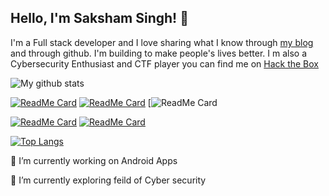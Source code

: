 ## Hello, I'm Saksham Singh! 👋

I'm a Full stack developer and  I love sharing what I know through [my blog](https://medium.com/@singh.saksham2021) and through github.  I'm building to make people's lives better. I m also a Cybersecurity Enthusiast and CTF player you can find me on [ Hack the Box](https://www.hackthebox.eu/home/users/profile/256146)

![My github stats](https://github-readme-stats.vercel.app/api?username=samsaksham&show_icons=true&hide_border=true)

[![ReadMe Card](https://github-readme-stats.vercel.app/api/pin/?username=samsaksham&repo=Tranferlearningproject)](https://github.com/samsaksham/Tranferlearningproject)
[![ReadMe Card](https://github-readme-stats.vercel.app/api/pin/?username=samsaksham&repo=Quiz-App)](https://github.com/samsaksham/Quiz-App)
[![ReadMe Card](https://github.com/samsaksham/Voice-Controlled-React-News-Application)


[![ReadMe Card](https://github-readme-stats.vercel.app/api/pin/?username=samsaksham&repo=BMI-Calculator-Apk)](https://github.com/samsaksham/BMI-Calculator-Apk)
[![ReadMe Card](https://github-readme-stats.vercel.app/api/pin/?username=samsaksham&repo=Basic-Nmap-Scanner)](https://github.com/samsaksham/Basic-Nmap-Scanner)


[![Top Langs](https://github-readme-stats.vercel.app/api/top-langs/?username=samsaksham)](https://github.com/samsaksham)

 🔭 I’m currently working on Android Apps 
 
 
 🌱 I’m currently exploring feild of Cyber security

